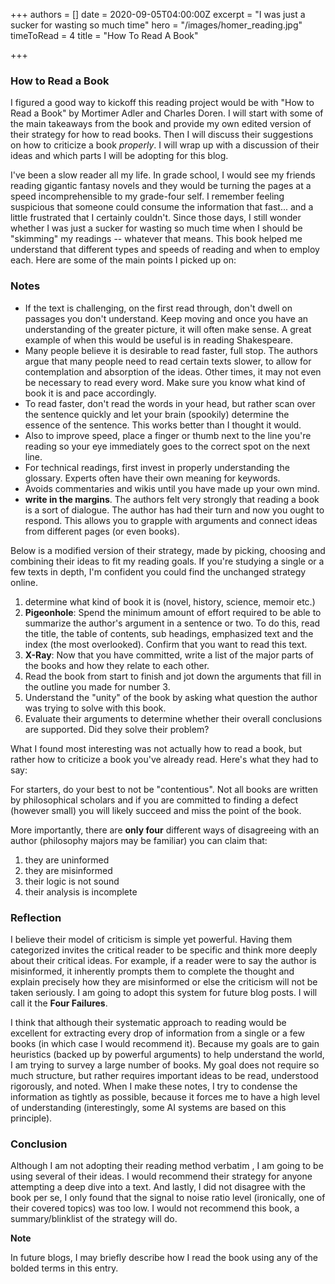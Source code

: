 +++
authors = []
date = 2020-09-05T04:00:00Z
excerpt = "I was just a sucker for wasting so much time"
hero = "/images/homer_reading.jpg"
timeToRead = 4
title = "How To Read A Book"

+++
### How to Read a Book

I figured a good way to kickoff this reading project would be with "How to Read a Book" by Mortimer Adler and Charles Doren. I will start with some of the main takeaways from the book and provide my own edited version of their strategy for how to read books. Then I will discuss their suggestions on how to criticize a book _properly_. I will wrap up with a discussion of their ideas and which parts I will be adopting for this blog.

I've been a slow reader all my life. In grade school, I would see my friends reading gigantic fantasy novels and they would be turning the pages at a speed incomprehensible to my grade-four self. I remember feeling suspicious that someone could consume the information that fast... and a little frustrated that I certainly couldn't. Since those days, I still wonder whether I was just a sucker for wasting so much time when I should be "skimming" my readings -- whatever that means. This book helped me understand that different types and speeds of reading and when to employ each. Here are some of the main points I picked up on:

### **Notes**

* If the text is challenging, on the first read through, don't dwell on passages you don't understand. Keep moving and once you have an understanding of the greater picture, it will often make sense. A great example of when this would be useful is in reading Shakespeare.
* Many people believe it is desirable to read faster, full stop. The authors argue that many people need to read certain texts slower, to allow for contemplation and absorption of the ideas. Other times, it may not even be necessary to read every word. Make sure you know what kind of book it is and pace accordingly.
* To read faster, don't read the words in your head, but rather scan over the sentence quickly and let your brain (spookily) determine the essence of the sentence. This works better than I thought it would.
* Also to improve speed, place a finger or thumb next to the line you're reading so your eye immediately goes to the correct spot on the next line.
* For technical readings, first invest in properly understanding the glossary. Experts often have their own meaning for keywords.
* Avoids commentaries and wikis until you have made up your own mind.
* **write in the margins**. The authors felt very strongly that reading a book is a sort of dialogue. The author has had their turn and now you ought to respond. This allows you to grapple with arguments and connect ideas from different pages (or even books).

Below is a modified version of their strategy,  made by picking, choosing and combining their ideas to fit my reading goals. If you're studying a single or a few texts in depth, I'm confident you could find the unchanged strategy online.

1. determine what kind of book it is (novel, history, science, memoir etc.)
2. **Pigeonhole**: Spend the minimum amount of effort required to be able to summarize the author's argument in a sentence or two. To do this, read the title, the table of contents, sub headings, emphasized text and the index (the most overlooked). Confirm that you want to read this text.
3. **X-Ray**: Now that you have committed, write a list of the major parts of the books and how they relate to each other.
4. Read the book from start to finish and jot down the arguments that fill in the outline you made for number 3.
5. Understand the "unity" of the book by asking what question the author was trying to solve with this book.
6. Evaluate their arguments to determine whether their overall conclusions are supported. Did they solve their problem?

What I found most interesting was not actually how to read a book, but rather how to criticize a book you've already read. Here's what they had to say:

For starters, do your best to not be "contentious". Not all books are written by philosophical scholars and if you are committed to finding a defect (however small) you will likely succeed and miss the point of the book.

More importantly, there are **only four** different ways of disagreeing with an author (philosophy majors may be familiar) you can claim that:

1. they are uninformed
2. they are misinformed
3. their logic is not sound
4. their analysis is incomplete

### **Reflection**

I believe their model of criticism is simple yet powerful. Having them categorized invites the critical reader to be specific and think more deeply about their critical ideas. For example, if a reader were to say the author is misinformed, it inherently prompts them to complete the thought and explain precisely how they are misinformed or else the criticism will not be taken seriously. I am going to adopt this system for future blog posts. I will call it the **Four Failures**.

I think that although their systematic approach to reading would be excellent for extracting every drop of information from a single or a few books (in which case I would recommend it). Because my goals are to gain heuristics (backed up by powerful arguments) to help understand the world, I am trying to survey a large number of books. My goal does not require so much structure, but rather requires important ideas to be read, understood rigorously, and noted. When I make these notes, I try to condense the information as tightly as possible, because it forces me to have a high level of understanding (interestingly, some AI systems are based on this principle).

### **Conclusion**

Although I am not adopting their reading method verbatim , I am going to be using several of their ideas. I would recommend their strategy for anyone attempting a deep dive into a text. And lastly, I did not disagree with the book per se, I only found that the signal to noise ratio level (ironically, one of their covered topics) was too low. I would not recommend this book, a summary/blinklist of the strategy will do.

**Note**

In future blogs, I may briefly describe how I read the book using any of the bolded terms in this entry.
